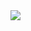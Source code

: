 
<!-- <div align="left">
<a href="https://git.io/streak-stats"><img src="https://streak-stats.demolab.com?user=roger-ui&theme=darcula" /></a>
</div> -->

<div align="left">
  <a href="https://github.com/anuraghazra/github-readme-stats">
    <img src="https://github-readme-stats.vercel.app/api/top-langs/?username=roger-ui&theme=dracula&hide_progress=true" />
  </a>
</div>


<!--START_SECTION:waka-->
<!--END_SECTION:waka-->


